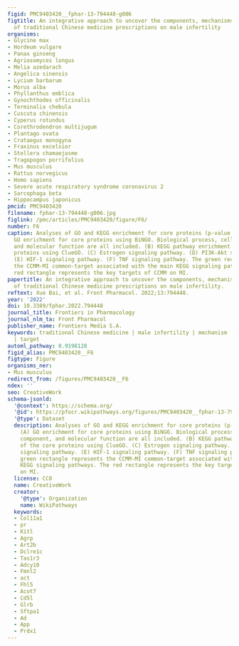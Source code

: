 ```yaml
---
figid: PMC9403420__fphar-13-794448-g006
figtitle: An integrative approach to uncover the components, mechanisms, and functions
  of traditional Chinese medicine prescriptions on male infertility
organisms:
- Glycine max
- Hordeum vulgare
- Panax ginseng
- Agriosomyces longus
- Melia azedarach
- Angelica sinensis
- Lycium barbarum
- Morus alba
- Phyllanthus emblica
- Gynochthodes officinalis
- Terminalia chebula
- Cuscuta chinensis
- Cyperus rotundus
- Corethrodendron multijugum
- Plantago ovata
- Crataegus monogyna
- Fraxinus excelsior
- Stellera chamaejasme
- Tragopogon porrifolius
- Mus musculus
- Rattus norvegicus
- Homo sapiens
- Severe acute respiratory syndrome coronavirus 2
- Sarcophaga beta
- Hippocampus japonicus
pmcid: PMC9403420
filename: fphar-13-794448-g006.jpg
figlink: /pmc/articles/PMC9403420/figure/F6/
number: F6
caption: Analyses of GO and KEGG enrichment for core proteins (p-value ≤ 0.05). (A)
  GO enrichment for core proteins using BiNGO. Biological process, cellular component,
  and molecular function are all included. (B) KEGG pathway enrichment of the core
  proteins using ClueGO. (C) Estrogen signaling pathway. (D) PI3K-Akt signaling pathway.
  (E) HIF-1 signaling pathway. (F) TNF signaling pathway. The green rectangle represents
  the CCMM-MI common-target associated with the main KEGG signaling pathways. The
  red rectangle represents the key targets of CCMM on MI.
papertitle: An integrative approach to uncover the components, mechanisms, and functions
  of traditional Chinese medicine prescriptions on male infertility.
reftext: Xue Bai, et al. Front Pharmacol. 2022;13:794448.
year: '2022'
doi: 10.3389/fphar.2022.794448
journal_title: Frontiers in Pharmacology
journal_nlm_ta: Front Pharmacol
publisher_name: Frontiers Media S.A.
keywords: traditional Chinese medicine | male infertility | mechanism | component
  | target
automl_pathway: 0.9198128
figid_alias: PMC9403420__F6
figtype: Figure
organisms_ner:
- Mus musculus
redirect_from: /figures/PMC9403420__F6
ndex: ''
seo: CreativeWork
schema-jsonld:
  '@context': https://schema.org/
  '@id': https://pfocr.wikipathways.org/figures/PMC9403420__fphar-13-794448-g006.html
  '@type': Dataset
  description: Analyses of GO and KEGG enrichment for core proteins (p-value ≤ 0.05).
    (A) GO enrichment for core proteins using BiNGO. Biological process, cellular
    component, and molecular function are all included. (B) KEGG pathway enrichment
    of the core proteins using ClueGO. (C) Estrogen signaling pathway. (D) PI3K-Akt
    signaling pathway. (E) HIF-1 signaling pathway. (F) TNF signaling pathway. The
    green rectangle represents the CCMM-MI common-target associated with the main
    KEGG signaling pathways. The red rectangle represents the key targets of CCMM
    on MI.
  license: CC0
  name: CreativeWork
  creator:
    '@type': Organization
    name: WikiPathways
  keywords:
  - Col11a1
  - pr
  - Kitl
  - Agrp
  - Art2b
  - Dclre1c
  - Tas1r3
  - Adcy10
  - Fmnl2
  - act
  - Fhl5
  - Acot7
  - Cd5l
  - Glrb
  - Sftpa1
  - Ad
  - App
  - Prdx1
---
```

